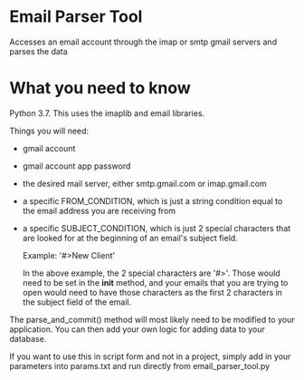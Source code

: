 # Email Parser Tool
Accesses an email account through the imap or smtp gmail servers and parses the data

# What you need to know
Python 3.7. This uses the imaplib and email libraries. 

Things you will need:
  - gmail account
  - gmail account app password
  - the desired mail server, either smtp.gmail.com or imap.gmail.com
  - a specific FROM_CONDITION, which is just a string condition equal to the email 
      address you are receiving from
  - a specific SUBJECT_CONDITION, which is just 2 special characters that are looked for 
      at the beginning of an email's subject field. 
      
      Example: '#>New Client'
      
      In the above example, the 2 special characters are '#>'. Those would need to be set in 
      the __init__ method, and your emails that you are trying to open would need to have those
      characters as the first 2 characters in the subject field of the email.

The parse_and_commit() method will most likely need to be modified to your application. You can 
then add your own logic for adding data to your database.

If you want to use this in script form and not in a project, simply add in your parameters 
into params.txt and run directly from email_parser_tool.py
  
